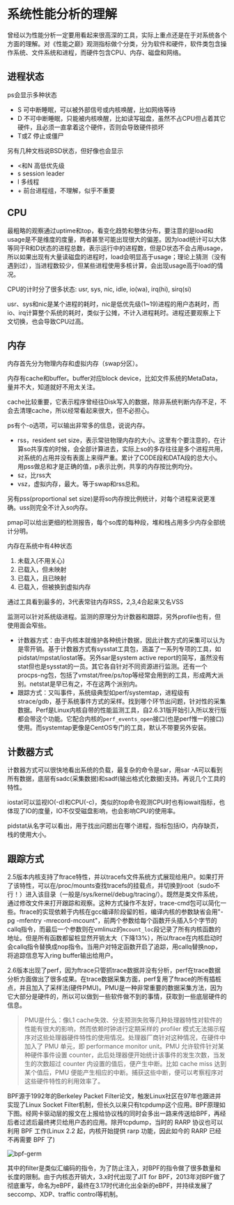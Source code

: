 # 系统性能分析的理解

曾经以为性能分析一定要用看起来很高深的工具，实际上重点还是在于对系统各个方面的理解。对《性能之巅》观测指标做个分类，分为软件和硬件，软件类包含操作系统、文件系统和进程，而硬件包含CPU、内存、磁盘和网络。

## 进程状态

ps会显示多种状态

* S 可中断睡眠，可以被外部信号或内核唤醒，比如网络等待
* D 不可中断睡眠，只能被内核唤醒，比如读写磁盘，虽然不占CPU但占着其它硬件，且必须一直拿着这个硬件，否则会导致硬件损坏
* T或Z 停止或僵尸

另有几种文档说BSD状态，但好像也会显示

* <和N 高低优先级
* s session leader
* l 多线程
* \+ 前台进程组，不理解，似乎不重要

## CPU

最粗略的观察通过uptime和top，看变化趋势和整体分布，要注意的是load和usage是不是维度的度量，两者甚至可能出现很大的偏差。因为load统计可以大体等同于R和D状态的进程总数，表示运行中的进程数，但是D状态不会占用usage，所以如果出现有大量读磁盘的进程时，load会明显高于usage；理论上猜测（没有遇到过），当进程数较少，但某些进程使用多核计算，会出现usage高于load的情况。

CPU的计时分了很多状态:  usr, sys, nic,  idle,  io(wa),   irq(hi),   sirq(si)

usr、sys和nic是某个进程的耗时，nic是低优先级(1~19)进程的用户态耗时，而io、irq计算整个系统的耗时，类似于公摊，不计入进程耗时。进程还要观察上下文切换，也会导致CPU过高。

## 内存

内存首先分为物理内存和虚拟内存（swap分区）。

内存有cache和buffer。buffer对应block device，比如文件系统的MetaData，量并不大，知道就好不用太关注。

cache比较重要，它表示程序曾经往Disk写入的数据，除非系统判断内存不足，不会去清理cache，所以经常看起来很大，但不必担心。

ps有个-o选项，可以输出非常多的信息，说说内存。

* rss，resident set size，表示常驻物理内存的大小。这里有个要注意的，在计算so共享库的时候，会全部计算进去，实际上so的多存往往是多个进程共用，对系统的占用并没有表面上来得严重。累计了CODE段和DATA段的总大小。用pss做总和才是正确的值，p表示比例，共享的内存按比例均分。
* sz，比rss大
* vsz，虚拟内存，最大。等于swap和rss总和。

另有pss(proportional set size)是将so内存按比例统计，对每个进程来说更准确。uss则完全不计入so内存。

pmap可以给出更细的检测报告，每个so库的每种段，堆和栈占用多少内存全部统计分明。

内存在系统中有4种状态

1. 未载入(不用关心)
2. 已载入，但未映射
3. 已载入，且已映射
4. 已载入，但被换到虚拟内存

通过工具看到最多的，3代表常驻内存RSS，2,3,4合起来又名VSS

监测可以针对系统级进程。监测的原理分为计数器和跟踪，另外profile也有，但使用面会窄些。

* 计数器方式：由于内核本就维护各种统计数据，因此计数方式的采集可以认为是零开销。基于计数器方式有sysstat工具包，涵盖了一系列专项的工具，如pidstat/mpstat/iostat等。另外sar是system active report的简写，虽然没有stat但也是sysstat的一员。其它各自针对不同资源进行监测。还有一个procps-ng包，包括了vmstat/free/ps/top等经常会用到的工具，形成两大派别。netstat是早已有之，不在这两个派别内。
* 跟踪方式：又叫事件，系统级典型如perf/systemtap，进程级有strace/gdb，基于系统事件方式的采样。找到哪个环节出问题，针对性的采集数据。Perf是Linux内核自带的性能监测工具，自2.6.31版开始引入所以发行版都会带这个功能。它配合内核的`perf_events_open`接口(也是perf惟一的接口)使用。而systemtap更像是CentOS专门的工具，默认不带要另外安装。

## 计数器方式

计数器方式可以很快地看出系统的负载，最复杂的命令是sar，用sar -A可以看到所有数据，底层有sadc(采集数据)和sadf(输出格式化数据)支持。再说几个工具的特性。

iostat可以监视IO(-d)和CPU(-c)，类似的top命令观测CPU时也有iowait指标，也体现了IO的度量，IO不仅受磁盘影响，也会影响CPU的使用率。

pidstat从名字可以看出，用于找出问题出在哪个进程，指标包括IO，内存缺页，栈的使用大小。

## 跟踪方式

2.5版本内核支持了ftrace特性，并以tracefs文件系统方式展现给用户。如果打开了该特性，可以在/proc/mounts查找tracefs的挂载点，并切换到root（sudo不行！）进入该目录（一般是/sys/kernel/debug/tracing/）。既然是类文件系统，通过修改文件来打开跟踪和观察。这种方式操作不友好，trace-cmd包可以简化一些。ftrace的实现依赖于内核在gcc编译阶段留的桩，编译内核的参数缺省会用"-pg -mfentry -mrecord-mcount"，前两个参数给每个函数开头插入5个字节的callq指令，而最后一个参数则在vmlinuz的`mcount_loc`段记录了所有内核函数的地址。但是所有函数都留桩显然开销太大（下降13%），所以ftrace在内核启动时会callq指令替换成nop指令。当用户对特定函数开启了追踪，用callq替换nop，将追踪信息写入ring buffer输出给用户。

2.6版本出现了perf，因为ftrace只管抓trace数据并没有分析，perf在trace数据分析方面做出了很多成果。在trace数据采集方面，perf复用了ftrace的所有插桩点，并且加入了采样法(硬件PMU)。PMU是一种非常重要的数据采集方法，因为它大部分是硬件的，所以可以做到一些软件做不到的事情，获取到一些底层硬件的信息。

> PMU是什么：像L1 cache失效、分支预测失败等几种处理器特性对软件的性能有很大的影响，然而依赖时钟进行定期采样的 profiler 模式无法揭示程序对这些处理器硬件特性的使用情况。处理器厂商针对这种情况，在硬件中加入了 PMU 单元，即 performance monitor unit。PMU 允许软件针对某种硬件事件设置 counter，此后处理器便开始统计该事件的发生次数，当发生的次数超过 counter 内设置的值后，便产生中断。比如 cache miss 达到某个值后，PMU 便能产生相应的中断。捕获这些中断，便可以考察程序对这些硬件特性的利用效率了。

BPF源于1992年的Berkeley Packet Filter论文，触发Linux社区在97年也跟进并实现了Linux Socket Filter机制，但长久以来只有tcpdump这个应用。BPF原理如下图。经网卡驱动层的报文在上报给协议栈的同时会多出一路来传送给BPF，再经后者过滤后最终拷贝给用户态的应用。除开tcpdump，当时的 RARP 协议也可以利用 BPF 工作(Linux 2.2  起，内核开始提供 rarp 功能，因此如今的 RARP 已经不再需要 BPF 了)

![bpf-germ](/img/bpf-germ.jpg)

其中的filter是类似汇编码的指令，为了防止注入，对BPF的指令做了很多数量和长度的限制。由于内核态开销大，3.x时代出现了JIT for BPF，2013年对BPF做了彻底重写，命名为eBPF，最终在3.17时代进化出全新的eBPF，并持续发展了seccomp、XDP、traffic control等机制。